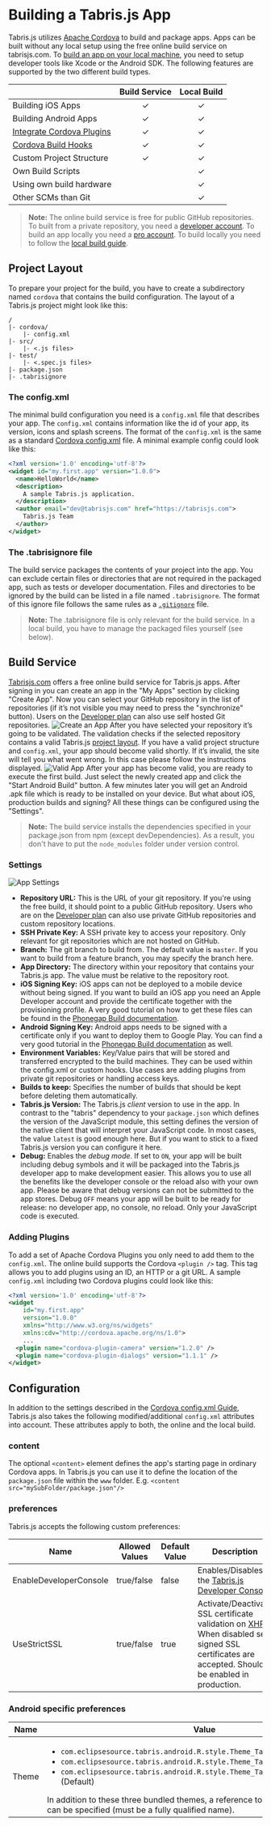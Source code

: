 # Building a Tabris.js App

Tabris.js utilizes [Apache Cordova](http://cordova.apache.org) to build and package apps. Apps can be built without any local setup using the free online build service on tabrisjs.com. To [build an app on your local machine](local-build.md), you need to setup developer tools like Xcode or the Android SDK. The following features are supported by the two different build types.

|                           | Build Service | Local Build |
| :------------------------ |:---------------:| :---------------: |
| Building iOS Apps         |       ✓         |       ✓      |
| Building Android Apps     |       ✓         |       ✓      |
| [Integrate Cordova Plugins](cordova.md)     |       ✓      |       ✓      |
| [Cordova Build Hooks](https://github.com/apache/cordova-app-hello-world/blob/master/hooks/README.md)       |       ✓      |       ✓      |
| Custom Project Structure  |       ✓      |       ✓      |
| Own Build Scripts         |              |       ✓      |
| Using own build hardware  |              |       ✓      |
| Other SCMs than Git       |              |       ✓      |

> **Note:** The online build service is free for public GitHub repositories. To built from a private repository, you need a [developer account](https://tabrisjs.com/pricing/). To build an app locally you need a [pro account](https://tabrisjs.com/pricing/). To build locally you need to follow the [local build guide](local-build.md).

## Project Layout

To prepare your project for the build, you have to create a subdirectory named `cordova` that contains the build configuration. The layout of a Tabris.js project might look like this:
```
/
|- cordova/
    |- config.xml
|- src/
    |- <.js files>
|- test/
    |- <.spec.js files>
|- package.json
|- .tabrisignore
```

### The config.xml

The minimal build configuration you need is a `config.xml` file that describes your app. The `config.xml` contains information like the id of your app, its version, icons and splash screens. The format of the `config.xml` is the same as a standard [Cordova config.xml](https://cordova.apache.org/docs/en/4.0.0/config_ref_index.md.html#The%20config.xml%20File) file. A minimal example config could look like this:

```xml
<?xml version='1.0' encoding='utf-8'?>
<widget id="my.first.app" version="1.0.0">
  <name>HelloWorld</name>
  <description>
    A sample Tabris.js application.
  </description>
  <author email="dev@tabrisjs.com" href="https://tabrisjs.com">
    Tabris.js Team
  </author>
</widget>
```

### The .tabrisignore file

The build service packages the contents of your project into the app. You can exclude certain files or directories that are not required in the packaged app, such as tests or developer documentation. Files and directories to be ignored by the build can be listed in a file named `.tabrisignore`. The format of this ignore file follows the same rules as a [`.gitignore`](http://git-scm.com/docs/gitignore) file.

> **Note:** The .tabrisignore file is only relevant for the build service. In a local build, you have to manage the packaged files yourself (see below).

## Build Service

[Tabrisjs.com](https://tabrisjs.com) offers a free online build service for Tabris.js apps. After signing in you can create an app in the "My Apps" section by clicking "Create App". Now you can select your GitHub repository in the list of repositories (if it’s not visible you may need to press the "synchronize" button). Users on the [Developer plan](https://tabrisjs.com/pricing/) can also use self hosted Git repositories.
![Create an App](img/build-create-app.png)
After you have selected your repository it’s going to be validated. The validation checks if the selected repository contains a valid Tabris.js [project layout](build.md#project-layout). If you have a valid project structure and `config.xml`, your app should become valid shortly. If it’s invalid, the site will tell you what went wrong. In this case please follow the instructions displayed.
![Valid App](img/build-valid-app.png)
After your app has become valid, you are ready to execute the first build. Just select the newly created app and click the "Start Android Build" button. A few minutes later you will get an Android .apk file which is ready to be installed on your device. But what about iOS, production builds and signing? All these things can be configured using the "Settings".

> **Note:** The build service installs the dependencies specified in your package.json from npm (except devDependencies). As a result, you don't have to put the `node_modules` folder under version control.

### Settings
![App Settings](img/build-app-settings.png)

* **Repository URL:** This is the URL of your git repository. If you're using the free build, it should point to a public GitHub repository. Users who are on the [Developer plan](https://tabrisjs.com/pricing/) can also use private GitHub repositories and custom repository locations.
* **SSH Private Key:** A SSH private key to access your repository. Only relevant for git repositories which are not hosted on GitHub.
* **Branch:** The git branch to build from. The default value is `master`. If you want to build from a feature branch, you may specify the branch here.
* **App Directory:** The directory within your repository that contains your Tabris.js app. The value must be relative to the repository root.
* **iOS Signing Key:** iOS apps can not be deployed to a mobile device without being signed. If you want to build an iOS app you need an Apple Developer account and provide the certificate together with the provisioning profile. A very good tutorial on how to get these files can be found in the [Phonegap Build documentation](http://docs.build.phonegap.com/en_US/signing_signing-ios.md.html#iOS%20Signing).
* **Android Signing Key:** Android apps needs to be signed with a certificate only if you want to deploy them to Google Play. You can find a very good tutorial in the [Phonegap Build documentation](http://docs.build.phonegap.com/en_US/signing_signing-android.md.html#Android%20Signing) as well.
* **Environment Variables:** Key/Value pairs that will be stored and transferred encrypted to the build machines. They can be used within the config.xml or custom hooks. Use cases are adding plugins from private git repositories or handling access keys.
* **Builds to keep:** Specifies the number of builds that should be kept before deleting them automatically.
* **Tabris.js Version:** The Tabris.js *client* version to use in the app. In contrast to the "tabris" dependency to your `package.json` which defines the version of the JavaScript module, this setting defines the version of the native client that will interpret your JavaScript code. In most cases, the value `latest` is good enough here. But if you want to stick to a fixed Tabris.js version you can configure it here.
* **Debug:** Enables the *debug mode*. If set to `ON`, your app will be built including debug symbols and it will be packaged into the Tabris.js developer app to make development easier. This allows you to use all the benefits like the developer console or the reload also with your own app. Please be aware that debug versions can not be submitted to the app stores. Debug `OFF` means your app will be built to be ready for release: no developer app, no console, no reload. Only your JavaScript code is executed.

### Adding Plugins
To add a set of Apache Cordova Plugins you only need to add them to the `config.xml`. The online build supports the Cordova `<plugin />` tag. This tag allows you to add plugins using an ID, an HTTP or a git URL. A sample `config.xml` including two Cordova plugins could look like this:
```xml
<?xml version='1.0' encoding='utf-8'?>
<widget
    id="my.first.app"
    version="1.0.0"
    xmlns="http://www.w3.org/ns/widgets"
    xmlns:cdv="http://cordova.apache.org/ns/1.0">
    ...
  <plugin name="cordova-plugin-camera" version="1.2.0" />
  <plugin name="cordova-plugin-dialogs" version="1.1.1" />
</widget>
```

## Configuration

In addition to the settings described in the [Cordova config.xml Guide](http://cordova.apache.org/docs/en/edge/config_ref_index.md.html#The%20config.xml%20File), Tabris.js also takes the following modified/additional `config.xml` attributes into account. These attributes apply to both, the online and the local build.

### content
The optional `<content>` element defines the app's starting page in ordinary Cordova apps. In Tabris.js you can use it to define the location of the `package.json` file within the `www` folder. E.g. `<content src="mySubFolder/package.json"/>`

### preferences
Tabris.js accepts the following custom preferences:

| Name                   | Allowed Values | Default Value | Description |
|------------------------|----------------|---------------|-------------|
| EnableDeveloperConsole | true/false     | false         | Enables/Disables the [Tabris.js Developer Console](getting-started.md#the-developer-console).             |
| UseStrictSSL           | true/false     | true          | Activate/Deactivate SSL certificate validation on [XHR](w3c-api.md#xmlhttprequest). When disabled self signed SSL certificates are accepted. Should be enabled in production. |

### Android specific preferences

| Name                    | Value |
|-------------------------|-------|
| Theme                   | <ul><li>`com.eclipsesource.tabris.android.R.style.Theme_Tabris`</li><li>`com.eclipsesource.tabris.android.R.style.Theme_Tabris_Light`</li><li>`com.eclipsesource.tabris.android.R.style.Theme_Tabris_Light_DarkActionBar` (Default)</ul> In addition to these three bundled themes, a reference to any other Android theme can be specified (must be a fully qualified name). |
